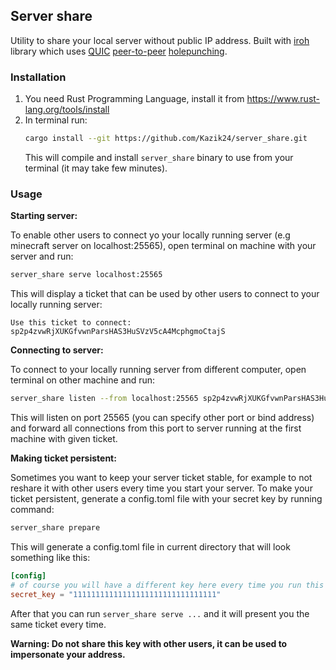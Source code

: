 ## Server share

Utility to share your local server without public IP address. Built with [iroh](https://crates.io/crates/iroh) library which uses [QUIC](https://en.wikipedia.org/wiki/QUIC) [peer-to-peer](https://en.wikipedia.org/wiki/Peer-to-peer) [holepunching](https://en.wikipedia.org/wiki/Hole_punching_(networking)).


### Installation

1. You need Rust Programming Language, install it from https://www.rust-lang.org/tools/install
2. In terminal run:
    ```bash
    cargo install --git https://github.com/Kazik24/server_share.git
    ```
    This will compile and install `server_share` binary to use from your terminal (it may take few minutes).

### Usage

**Starting server:**

To enable other users to connect yo your locally running server (e.g minecraft server on localhost:25565), open terminal on machine with your server and run:

```bash
server_share serve localhost:25565
```
This will display a ticket that can be used by other users to connect to your locally running server:
```
Use this ticket to connect: sp2p4zvwRjXUKGfvwnParsHAS3HuSVzV5cA4McphgmoCtajS
```

**Connecting to server:**

To connect to your locally running server from different computer, open terminal on other machine and run:

```bash
server_share listen --from localhost:25565 sp2p4zvwRjXUKGfvwnParsHAS3HuSVzV5cA4McphgmoCtajS
```
This will listen on port 25565 (you can specify other port or bind address) and forward all connections from this port to server running at
the first machine with given ticket.

**Making ticket persistent:**

Sometimes you want to keep your server ticket stable, for example to not reshare it with other users every time you start your server.
To make your ticket persistent, generate a config.toml file with your secret key by running command:

```bash
server_share prepare
```
This will generate a config.toml file in current directory that will look something like this:
```toml
[config]
# of course you will have a different key here every time you run this command
secret_key = "11111111111111111111111111111111"
```
After that you can run `server_share serve ...` and it will present you the same ticket every time.

**Warning: Do not share this key with other users, it can be used to impersonate your address.**